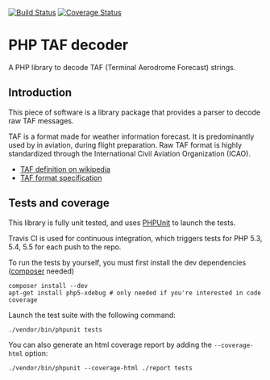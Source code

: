 [![Build Status](https://travis-ci.org/SagemCassiopee/php-taf-decoder.svg?branch=master)](https://travis-ci.org/SagemCassiopee/php-taf-decoder)
[![Coverage Status](https://coveralls.io/repos/github/SagemCassiopee/php-taf-decoder/badge.svg?branch=master)](https://coveralls.io/github/SagemCassiopee/php-taf-decoder?branch=master)

PHP TAF decoder
=================

A PHP library to decode TAF (Terminal Aerodrome Forecast) strings. 

Introduction
------------

This piece of software is a library package that provides a parser to decode raw TAF messages.

TAF is a format made for weather information forecast. It is predominantly used by in aviation, during flight preparation.
Raw TAF format is highly standardized through the International Civil Aviation Organization (ICAO).

*    [TAF definition on wikipedia](https://en.wikipedia.org/wiki/Terminal_aerodrome_forecast)
*    [TAF format specification](http://www.wmo.int/pages/prog/www/WMOCodes/WMO306_vI1/VolumeI.1.html)

Tests and coverage
------------------

This library is fully unit tested, and uses [PHPUnit](https://phpunit.de/getting-started.html) to launch the tests.

Travis CI is used for continuous integration, which triggers tests for PHP 5.3, 5.4, 5.5 for each push to the repo.

To run the tests by yourself, you must first install the dev dependencies ([composer](http://getcomposer.org) needed)

```shell
composer install --dev
apt-get install php5-xdebug # only needed if you're interested in code coverage
```

Launch the test suite with the following command:
    
```shell
./vendor/bin/phpunit tests
```

You can also generate an html coverage report by adding the `--coverage-html` option:

```shell
./vendor/bin/phpunit --coverage-html ./report tests
```
